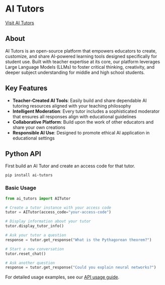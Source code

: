 # AI Tutors

[Visit AI Tutors](https://www.ai-tutors.ca/)

## About

AI Tutors is an open-source platform that empowers educators to create, customize, and share AI-powered learning tools designed specifically for student use. Built with teacher expertise at its core, our platform leverages Large Language Models (LLMs) to foster critical thinking, creativity, and deeper subject understanding for middle and high school students.

## Key Features

- **Teacher-Created AI Tools**: Easily build and share dependable AI tutoring resources aligned with your teaching philosophy
- **Intelligent Moderation**: Every tutor includes a sophisticated moderator that ensures all responses align with educational guidelines
- **Collaborative Platform**: Build upon the work of other educators and share your own creations
- **Responsible AI Use**: Designed to promote ethical AI application in educational settings


## Python API

First build an AI Tutor and create an access code for that tutor.

```
pip install ai-tutors
```

### Basic Usage

```python
from ai_tutors import AITutor

# Create a tutor instance with your access code
tutor = AITutor(access_code="your-access-code")

# Display information about your tutor
tutor.display_tutor_info()

# Ask your tutor a question
response = tutor.get_response("What is the Pythagorean theorem?")

# Start a new conversation
tutor.reset_chat()

# Ask another question
response = tutor.get_response("Could you explain neural networks?")
```

For detailed usage examples, see our [API usage guide](.examples/api_usage.ipynb).
